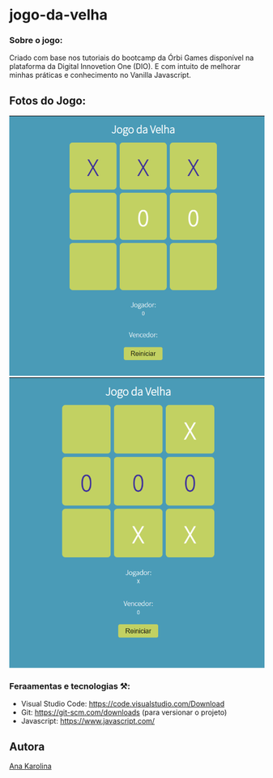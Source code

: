 # jogo-da-velha

### Sobre o jogo:

Criado com base nos tutoriais do bootcamp da Órbi Games disponível na plataforma da Digital Innovetion One (DIO). E com intuito de melhorar minhas práticas e conhecimento no Vanilla Javascript.

## Fotos do Jogo:

![Print 01](https://github.com/kasvrol/jogo-da-velha/blob/main/print01.png)
![Print 02](https://github.com/kasvrol/jogo-da-velha/blob/main/print02.png)

### Feraamentas e tecnologias ⚒:
  * Visual Studio Code: https://code.visualstudio.com/Download
  * Git: https://git-scm.com/downloads (para versionar o projeto)
  * Javascript: https://www.javascript.com/
 
## Autora
[Ana Karolina](https://github.com/kasvrol)
